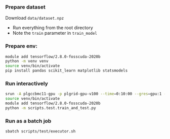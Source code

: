 ### Prepare dataset
Download `data/dataset.npz`

- Run everything from the root directory
- Note the `train` parameter in `train_model`

### Prepare env:
```bash
module add tensorflow/2.8.0-fosscuda-2020b
python -m venv venv
source venv/bin/activate
pip install pandas scikit_learn matplotlib statsmodels
```

### Run interactively
```bash
srun -A plgccbmc11-gpu -p plgrid-gpu-v100 --time=0:10:00 --gres=gpu:1 --pty /bin/bash -l
source venv/bin/activate
module add tensorflow/2.8.0-fosscuda-2020b
python -m scripts.test.train_and_test.py
```

### Run as a batch job
```bash
sbatch scripts/test/executor.sh
```
